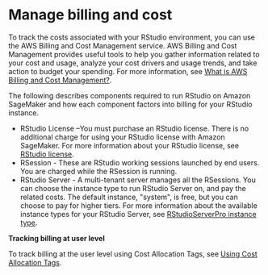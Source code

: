 # Manage billing and cost<a name="rstudio-billing"></a>

 To track the costs associated with your RStudio environment, you can use the AWS Billing and Cost Management service\. AWS Billing and Cost Management provides useful tools to help you gather information related to your cost and usage, analyze your cost drivers and usage trends, and take action to budget your spending\. For more information, see [What is AWS Billing and Cost Management?](https://docs.aws.amazon.com/awsaccountbilling/latest/aboutv2/billing-what-is.html)\. 

 The following describes components required to run RStudio on Amazon SageMaker and how each component factors into billing for your RStudio instance\. 
+  RStudio License –You must purchase an RStudio license\. There is no additional charge for using your RStudio license with Amazon SageMaker\. For more information about your RStudio license, see [RStudio license](rstudio-license.md)\.
+  RSession \- These are RStudio working sessions launched by end users\. You are charged while the RSession is running\.
+  RStudio Server \- A multi\-tenant server manages all the RSessions\. You can choose the instance type to run RStudio Server on, and pay the related costs\. The default instance, "system", is free, but you can choose to pay for higher tiers\. For more information about the available instance types for your RStudio Server, see [RStudioServerPro instance type](rstudio-select-instance.md)\. 

 **Tracking billing at user level** 

 To track billing at the user level using Cost Allocation Tags, see [Using Cost Allocation Tags](https://docs.aws.amazon.com/awsaccountbilling/latest/aboutv2/cost-alloc-tags.html)\.